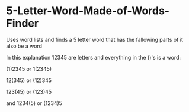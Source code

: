 # 5-Letter-Word-Made-of-Words-Finder
Uses word lists and finds a 5 letter word that has the fallowing parts of it also be a word

In this explanation 12345 are letters and everything in the ()'s is a word:

(1)2345
or 1(2345)

12(345)
or (12)345

123(45)
or (123)45

and
1234(5)
or (1234)5
